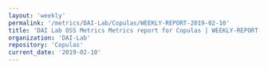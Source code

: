 ```yaml
---
layout: 'weekly'
permalink: '/metrics/DAI-Lab/Copulas/WEEKLY-REPORT-2019-02-10'
title: 'DAI Lab OSS Metrics Metrics report for Copulas | WEEKLY-REPORT-2019-02-10'
organization: 'DAI-Lab'
repository: 'Copulas'
current_date: '2019-02-10'
---
```

